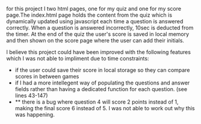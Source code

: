 for this project I two html pages, one for my quiz and one for my score page.The index.html page holds the content from the quiz which is dynamically updated using javascript each time a question is answered correctly. When a question is answered incorrectly, 10sec is deducted from the timer. At the end of the quiz the user's score is saved in local memory and then shown on the score page where the user can add their initials.

I believe this project could have been improved with the following features which I was not able to impliment due to time constraints:
- if the user could save their score in local storage so they can compare scores in between games
- if I had a more intellegent way of populating the questions and answer fields rather than having a dedicated function for each question. (see lines 43-147)
- ** there is a bug where question 4 will score 2 points instead of 1, making the final score 6 instead of 5. I was not able to work out why this was happening.